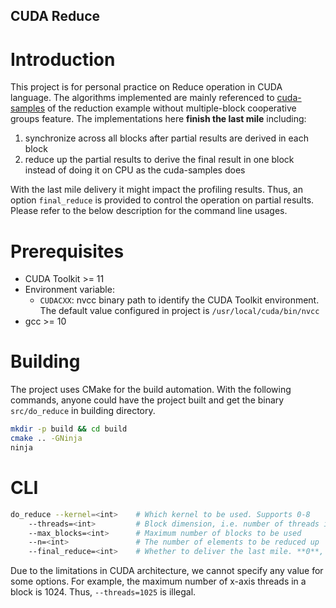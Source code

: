 CUDA Reduce
-----------

# Introduction

This project is for personal practice on Reduce operation in CUDA language. The
algorithms implemented are mainly referenced to [cuda-samples] of the reduction
example without multiple-block cooperative groups feature. The implementations
here **finish the last mile** including:

1. synchronize across all blocks after partial results are derived in each block
1. reduce up the partial results to derive the final result in one block instead
   of doing it on CPU as the cuda-samples does

With the last mile delivery it might impact the profiling results. Thus, an
option `final_reduce` is provided to control the operation on partial results.
Please refer to the below description for the command line usages.

# Prerequisites

- CUDA Toolkit >= 11
- Environment variable:
  - `CUDACXX`: nvcc binary path to identify the CUDA Toolkit environment. The
    default value configured in project is `/usr/local/cuda/bin/nvcc`
- gcc >= 10

# Building

The project uses CMake for the build automation. With the following commands,
anyone could have the project built and get the binary `src/do_reduce` in
building directory.

```bash
mkdir -p build && cd build
cmake .. -GNinja
ninja
```

# CLI

```bash
do_reduce --kernel=<int>    # Which kernel to be used. Supports 0-8
    --threads=<int>         # Block dimension, i.e. number of threads in a block
    --max_blocks=<int>      # Maximum number of blocks to be used
    --n=<int>               # The number of elements to be reduced up
    --final_reduce=<int>    # Whether to deliver the last mile. **0**, 1.
```

Due to the limitations in CUDA architecture, we cannot specify any value for
some options. For example, the maximum number of x-axis threads in a block is
1024. Thus, `--threads=1025` is illegal.


[cuda-samples]: https://github.com/NVIDIA/cuda-samples/tree/master/Samples/2_Concepts_and_Techniques/reduction
